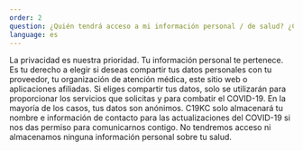 ```yaml
---
order: 2
question: ¿Quién tendrá acceso a mi información personal / de salud? ¿Cómo la van a utilizar?
language: es
---
```


La privacidad es nuestra prioridad. Tu información personal te pertenece. Es tu derecho a elegir si deseas compartir tus datos personales con tu proveedor, tu organización de atención médica, este sitio web o
aplicaciones afiliadas. Si eliges compartir tus datos, solo se utilizarán para proporcionar los servicios que solicitas y para combatir el COVID-19. En la mayoría de los casos, tus datos son anónimos. C19KC solo almacenará tu nombre e información de contacto para las actualizaciones del COVID-19 si nos das permiso para comunicarnos contigo. No tendremos acceso ni almacenamos ninguna información personal sobre tu salud.
